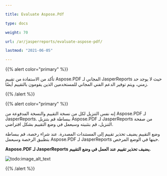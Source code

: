 ```yaml
---

title: Evaluate Aspose.Pdf 

type: docs

weight: 70

url: /ar/jasperreports/evaluate-aspose-pdf/

lastmod: "2021-06-05"

---
```




{{% alert color="primary" %}}



تأكد من الاستفادة من تقييم Aspose.PDF المجاني لـ JasperReports حيث لا يوجد حد زمني، ويتم توفير الدعم الفني المجاني للمستخدمين الذين يقومون بالتقييم أيضًا.



{{% /alert %}}



{{% alert color="primary" %}}



إنه نفس التنزيل لكل من نسخة التقييم والنسخة المدفوعة من Aspose.PDF لـ JasperReports. ببساطة قم بتنزيل Aspose.PDF لـ JasperReports من صفحة التنزيل، قم بتثبيته وسيعمل في وضع التقييم بشكل افتراضي.



وضع التقييم يضيف تحذير تقييم إلى المستندات المصدرة. عند شراء رخصة، قم ببساطة بتطبيق الرخصة وسيعمل Aspose.PDF لـ JasperReports حينها في الوضع المرخص.



**Aspose.PDF لـ JasperReports يضيف تحذير تقييم عند العمل في وضع التقييم.**





![todo:image_alt_text](evaluate-aspose-pdf_1.png)



{{% /alert %}}
```